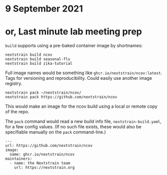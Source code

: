 # 9 September 2021
# or, Last minute lab meeting prep

`build` supports using a pre-baked container image by shortnames:

    nextstrain build ncov
    nextstrain build seasonal-flu
    nextstrain build zika-tutorial

Full image names would be something like `ghcr.io/nextstrain/ncov:latest`.
Tags for versioning and reproducibility.  Could easily use another image
registry.

    nextstrain pack ~/nextstrain/ncov/
    nextstrain pack https://github.com/nextstrain/ncov

This would make an image for the ncov build using a local or remote copy of the
repo.

The `pack` command would read a new build info file, `nextstrain-build.yaml`,
for a few config values.  (If no such file exists, these would also be
  specifiable manually on the `pack` command-line.)

    ---
    url: https://github.com/nextstrain/ncov
    image:
      name: ghcr.io/nextstrain/ncov
    maintainers:
      - name: the Nextstrain team
        url: https://nextstrain.org
